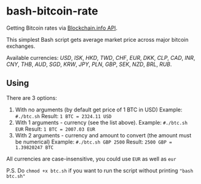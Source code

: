 # bash-bitcoin-rate
Getting Bitcoin rates via [Blockchain.info API](https://blockchain.info/api/exchange_rates_api).

This simplest Bash script gets average market price across major bitcoin exchanges.

Available currencies: _USD_, _ISK_, _HKD_, _TWD_, _CHF_, _EUR_, _DKK_, _CLP_, _CAD_, _INR_, _CNY_, _THB_, _AUD_, _SGD_, _KRW_, _JPY_, _PLN_, _GBP_, _SEK_, _NZD_, _BRL_, _RUB_.

## Using

There are 3 options:
1. With no arguments (by default get price of 1 BTC in USD)
Example:
`#./btc.sh`
Result:
`1 BTC = 2324.11 USD`
2. With 1 arguments - currency (see the list above).
Example:
`#./btc.sh EUR`
Result:
`1 BTC = 2007.03 EUR`
3. With 2 arguments - currency and amount to convert (the amount must be numerical)
Example:
`#./btc.sh GBP 2500`
Result:
`2500 GBP = 1.39820247 BTC`

All currencies are case-insensitive, you could use `EUR` as well as `eur`

P.S. Do `chmod +x btc.sh` if you want to run the script without printing `"bash btc.sh"`
